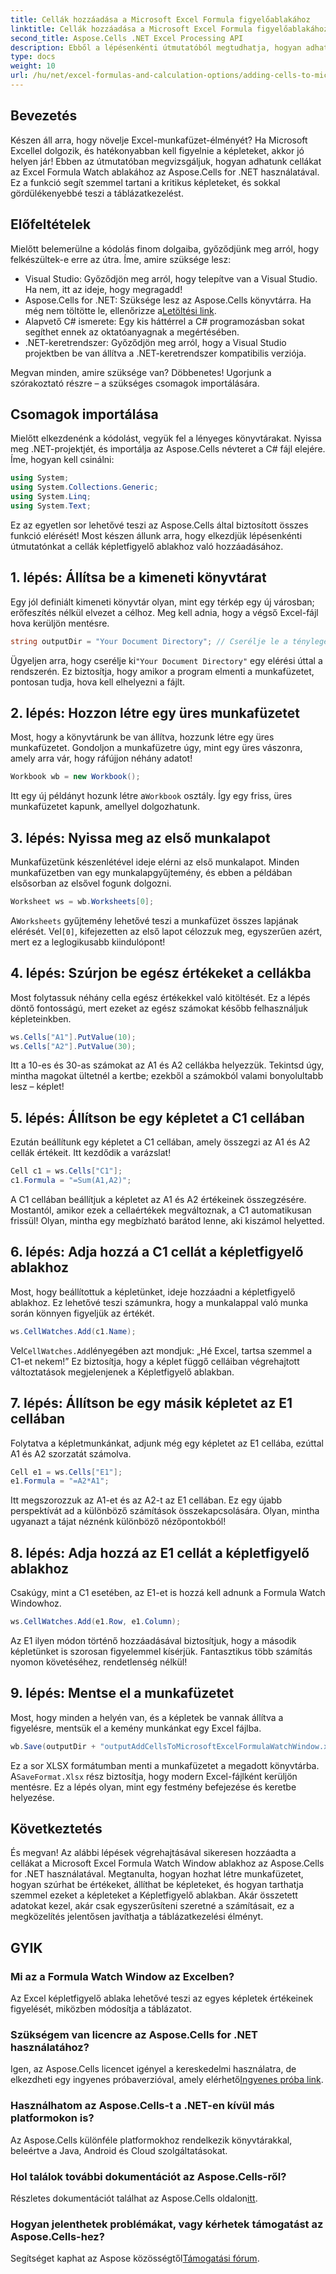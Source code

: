 ```yaml
---
title: Cellák hozzáadása a Microsoft Excel Formula figyelőablakához
linktitle: Cellák hozzáadása a Microsoft Excel Formula figyelőablakához
second_title: Aspose.Cells .NET Excel Processing API
description: Ebből a lépésenkénti útmutatóból megtudhatja, hogyan adhat hozzá cellákat az Excel képletfigyelő ablakához az Aspose.Cells for .NET használatával. Egyszerű és hatékony.
type: docs
weight: 10
url: /hu/net/excel-formulas-and-calculation-options/adding-cells-to-microsoft-excel-formula-watch-window/
---
```

## Bevezetés

Készen áll arra, hogy növelje Excel-munkafüzet-élményét? Ha Microsoft Excellel dolgozik, és hatékonyabban kell figyelnie a képleteket, akkor jó helyen jár! Ebben az útmutatóban megvizsgáljuk, hogyan adhatunk cellákat az Excel Formula Watch ablakához az Aspose.Cells for .NET használatával. Ez a funkció segít szemmel tartani a kritikus képleteket, és sokkal gördülékenyebbé teszi a táblázatkezelést.

## Előfeltételek

Mielőtt belemerülne a kódolás finom dolgaiba, győződjünk meg arról, hogy felkészültek-e erre az útra. Íme, amire szüksége lesz:

- Visual Studio: Győződjön meg arról, hogy telepítve van a Visual Studio. Ha nem, itt az ideje, hogy megragadd!
- Aspose.Cells for .NET: Szüksége lesz az Aspose.Cells könyvtárra. Ha még nem töltötte le, ellenőrizze a[Letöltési link](https://releases.aspose.com/cells/net/).
- Alapvető C# ismerete: Egy kis háttérrel a C# programozásban sokat segíthet ennek az oktatóanyagnak a megértésében.
- .NET-keretrendszer: Győződjön meg arról, hogy a Visual Studio projektben be van állítva a .NET-keretrendszer kompatibilis verziója.

Megvan minden, amire szüksége van? Döbbenetes! Ugorjunk a szórakoztató részre – a szükséges csomagok importálására.

## Csomagok importálása

Mielőtt elkezdenénk a kódolást, vegyük fel a lényeges könyvtárakat. Nyissa meg .NET-projektjét, és importálja az Aspose.Cells névteret a C# fájl elejére. Íme, hogyan kell csinálni:

```csharp
using System;
using System.Collections.Generic;
using System.Linq;
using System.Text;
```

Ez az egyetlen sor lehetővé teszi az Aspose.Cells által biztosított összes funkció elérését! Most készen állunk arra, hogy elkezdjük lépésenkénti útmutatónkat a cellák képletfigyelő ablakhoz való hozzáadásához.

## 1. lépés: Állítsa be a kimeneti könyvtárat

Egy jól definiált kimeneti könyvtár olyan, mint egy térkép egy új városban; erőfeszítés nélkül elvezet a célhoz. Meg kell adnia, hogy a végső Excel-fájl hova kerüljön mentésre.

```csharp
string outputDir = "Your Document Directory"; // Cserélje le a tényleges könyvtárával
```

 Ügyeljen arra, hogy cserélje ki`"Your Document Directory"` egy elérési úttal a rendszerén. Ez biztosítja, hogy amikor a program elmenti a munkafüzetet, pontosan tudja, hova kell elhelyezni a fájlt.

## 2. lépés: Hozzon létre egy üres munkafüzetet

Most, hogy a könyvtárunk be van állítva, hozzunk létre egy üres munkafüzetet. Gondoljon a munkafüzetre úgy, mint egy üres vászonra, amely arra vár, hogy ráfújjon néhány adatot!

```csharp
Workbook wb = new Workbook();
```

 Itt egy új példányt hozunk létre a`Workbook` osztály. Így egy friss, üres munkafüzetet kapunk, amellyel dolgozhatunk. 

## 3. lépés: Nyissa meg az első munkalapot

Munkafüzetünk készenlétével ideje elérni az első munkalapot. Minden munkafüzetben van egy munkalapgyűjtemény, és ebben a példában elsősorban az elsővel fogunk dolgozni.

```csharp
Worksheet ws = wb.Worksheets[0];
```

 A`Worksheets` gyűjtemény lehetővé teszi a munkafüzet összes lapjának elérését. Vel`[0]`, kifejezetten az első lapot célozzuk meg, egyszerűen azért, mert ez a leglogikusabb kiindulópont!

## 4. lépés: Szúrjon be egész értékeket a cellákba

Most folytassuk néhány cella egész értékekkel való kitöltését. Ez a lépés döntő fontosságú, mert ezeket az egész számokat később felhasználjuk képleteinkben.

```csharp
ws.Cells["A1"].PutValue(10);
ws.Cells["A2"].PutValue(30);
```

Itt a 10-es és 30-as számokat az A1 és A2 cellákba helyezzük. Tekintsd úgy, mintha magokat ültetnél a kertbe; ezekből a számokból valami bonyolultabb lesz – képlet! 

## 5. lépés: Állítson be egy képletet a C1 cellában

Ezután beállítunk egy képletet a C1 cellában, amely összegzi az A1 és A2 cellák értékeit. Itt kezdődik a varázslat!

```csharp
Cell c1 = ws.Cells["C1"];
c1.Formula = "=Sum(A1,A2)";
```

A C1 cellában beállítjuk a képletet az A1 és A2 értékeinek összegzésére. Mostantól, amikor ezek a cellaértékek megváltoznak, a C1 automatikusan frissül! Olyan, mintha egy megbízható barátod lenne, aki kiszámol helyetted.

## 6. lépés: Adja hozzá a C1 cellát a képletfigyelő ablakhoz

Most, hogy beállítottuk a képletünket, ideje hozzáadni a képletfigyelő ablakhoz. Ez lehetővé teszi számunkra, hogy a munkalappal való munka során könnyen figyeljük az értékét.

```csharp
ws.CellWatches.Add(c1.Name);
```

 Vel`CellWatches.Add`lényegében azt mondjuk: „Hé Excel, tartsa szemmel a C1-et nekem!” Ez biztosítja, hogy a képlet függő celláiban végrehajtott változtatások megjelenjenek a Képletfigyelő ablakban.

## 7. lépés: Állítson be egy másik képletet az E1 cellában

Folytatva a képletmunkánkat, adjunk még egy képletet az E1 cellába, ezúttal A1 és A2 szorzatát számolva.

```csharp
Cell e1 = ws.Cells["E1"];
e1.Formula = "=A2*A1";
```

Itt megszorozzuk az A1-et és az A2-t az E1 cellában. Ez egy újabb perspektívát ad a különböző számítások összekapcsolására. Olyan, mintha ugyanazt a tájat néznénk különböző nézőpontokból!

## 8. lépés: Adja hozzá az E1 cellát a képletfigyelő ablakhoz

Csakúgy, mint a C1 esetében, az E1-et is hozzá kell adnunk a Formula Watch Windowhoz.

```csharp
ws.CellWatches.Add(e1.Row, e1.Column);
```

Az E1 ilyen módon történő hozzáadásával biztosítjuk, hogy a második képletünket is szorosan figyelemmel kísérjük. Fantasztikus több számítás nyomon követéséhez, rendetlenség nélkül!

## 9. lépés: Mentse el a munkafüzetet

Most, hogy minden a helyén van, és a képletek be vannak állítva a figyelésre, mentsük el a kemény munkánkat egy Excel fájlba.

```csharp
wb.Save(outputDir + "outputAddCellsToMicrosoftExcelFormulaWatchWindow.xlsx", SaveFormat.Xlsx);
```

Ez a sor XLSX formátumban menti a munkafüzetet a megadott könyvtárba. A`SaveFormat.Xlsx` rész biztosítja, hogy modern Excel-fájlként kerüljön mentésre. Ez a lépés olyan, mint egy festmény befejezése és keretbe helyezése.

## Következtetés

És megvan! Az alábbi lépések végrehajtásával sikeresen hozzáadta a cellákat a Microsoft Excel Formula Watch Window ablakhoz az Aspose.Cells for .NET használatával. Megtanulta, hogyan hozhat létre munkafüzetet, hogyan szúrhat be értékeket, állíthat be képleteket, és hogyan tarthatja szemmel ezeket a képleteket a Képletfigyelő ablakban. Akár összetett adatokat kezel, akár csak egyszerűsíteni szeretné a számításait, ez a megközelítés jelentősen javíthatja a táblázatkezelési élményt.

## GYIK

### Mi az a Formula Watch Window az Excelben?  
Az Excel képletfigyelő ablaka lehetővé teszi az egyes képletek értékeinek figyelését, miközben módosítja a táblázatot.

### Szükségem van licencre az Aspose.Cells for .NET használatához?  
 Igen, az Aspose.Cells licencet igényel a kereskedelmi használatra, de elkezdheti egy ingyenes próbaverzióval, amely elérhető[Ingyenes próba link](https://releases.aspose.com/).

### Használhatom az Aspose.Cells-t a .NET-en kívül más platformokon is?  
Az Aspose.Cells különféle platformokhoz rendelkezik könyvtárakkal, beleértve a Java, Android és Cloud szolgáltatásokat.

### Hol találok további dokumentációt az Aspose.Cells-ről?  
 Részletes dokumentációt találhat az Aspose.Cells oldalon[itt](https://reference.aspose.com/cells/net/).

### Hogyan jelenthetek problémákat, vagy kérhetek támogatást az Aspose.Cells-hez?  
 Segítséget kaphat az Aspose közösségtől[Támogatási fórum](https://forum.aspose.com/c/cells/9).
